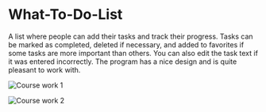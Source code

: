 # What-To-Do-List
A list where people can add their tasks and track their progress. Tasks can be marked as completed, deleted if necessary, and added to favorites if some tasks are more important than others. You can also edit the task text if it was entered incorrectly. The program has a nice design and is quite pleasant to work with.

![Course work 1](https://github.com/GIroSTarK/What-To-Do-List/assets/122596697/de9d91e4-7e66-4338-b2bd-3e999c235a43)

![Course work 2](https://github.com/GIroSTarK/What-To-Do-List/assets/122596697/15d986c7-d8c8-44d0-b460-9c90d6362acd)
